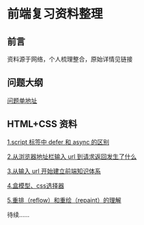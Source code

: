 # 前端复习资料整理

## 前言

资料源于网络，个人梳理整合，原始详情见链接

## 问题大纲

[问题单地址](https://juejin.cn/post/7061588533214969892)

## HTML+CSS 资料

[1.script 标签中 defer 和 async 的区别](day1_script标签中defer和async的区别.md)

[2.从浏览器地址栏输入 url 到请求返回发生了什么](day2_从浏览器地址栏输入url到请求返回发生了什么.md)

[3.从输入 url 开始建立前端知识体系](day3_从输入url开始建立前端知识体系.md)

[4.盒模型、css选择器](day4_盒模型、css选择器.md)

[5.重排（reflow）和重绘（repaint）的理解](day5_重排（reflow）和重绘（repaint）的理解.md)

待续……


































